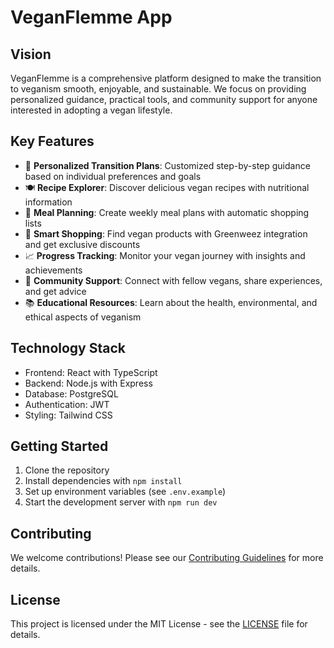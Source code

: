 # VeganFlemme App

## Vision
VeganFlemme is a comprehensive platform designed to make the transition to veganism smooth, enjoyable, and sustainable. We focus on providing personalized guidance, practical tools, and community support for anyone interested in adopting a vegan lifestyle.

## Key Features
- 🌱 **Personalized Transition Plans**: Customized step-by-step guidance based on individual preferences and goals
- 🍽️ **Recipe Explorer**: Discover delicious vegan recipes with nutritional information
- 📝 **Meal Planning**: Create weekly meal plans with automatic shopping lists
- 🛒 **Smart Shopping**: Find vegan products with Greenweez integration and get exclusive discounts
- 📈 **Progress Tracking**: Monitor your vegan journey with insights and achievements
- 👥 **Community Support**: Connect with fellow vegans, share experiences, and get advice
- 📚 **Educational Resources**: Learn about the health, environmental, and ethical aspects of veganism

## Technology Stack
- Frontend: React with TypeScript
- Backend: Node.js with Express
- Database: PostgreSQL
- Authentication: JWT
- Styling: Tailwind CSS

## Getting Started
1. Clone the repository
2. Install dependencies with `npm install`
3. Set up environment variables (see `.env.example`)
4. Start the development server with `npm run dev`

## Contributing
We welcome contributions! Please see our [Contributing Guidelines](CONTRIBUTING.md) for more details.

## License
This project is licensed under the MIT License - see the [LICENSE](LICENSE) file for details.